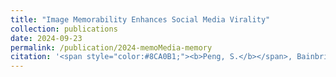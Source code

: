 ```yaml
---
title: "Image Memorability Enhances Social Media Virality"
collection: publications
date: 2024-09-23
permalink: /publication/2024-memoMedia-memory
citation: '<span style="color:#8CA0B1;"><b>Peng, S.</b></span>, Bainbridge, W.A. (2024). Image memorability enhances social media virality. <i>arXiv</i>. <a href="https://arxiv.org/abs/2409.14659v1">https://doi.org/10.48550/arXiv.2409.14659</a>'
---
```

